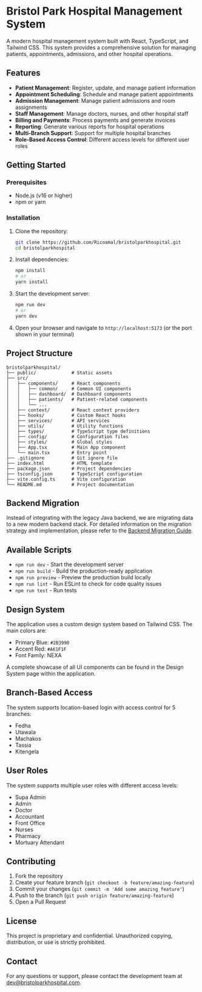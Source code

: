 # Bristol Park Hospital Management System

A modern hospital management system built with React, TypeScript, and Tailwind CSS. This system provides a comprehensive solution for managing patients, appointments, admissions, and other hospital operations.

## Features

- **Patient Management**: Register, update, and manage patient information
- **Appointment Scheduling**: Schedule and manage patient appointments
- **Admission Management**: Manage patient admissions and room assignments
- **Staff Management**: Manage doctors, nurses, and other hospital staff
- **Billing and Payments**: Process payments and generate invoices
- **Reporting**: Generate various reports for hospital operations
- **Multi-Branch Support**: Support for multiple hospital branches
- **Role-Based Access Control**: Different access levels for different user roles

## Getting Started

### Prerequisites

- Node.js (v16 or higher)
- npm or yarn

### Installation

1. Clone the repository:
   ```bash
   git clone https://github.com/Ricoamal/bristolparkhospital.git
   cd bristolparkhospital
   ```

2. Install dependencies:
   ```bash
   npm install
   # or
   yarn install
   ```

3. Start the development server:
   ```bash
   npm run dev
   # or
   yarn dev
   ```

4. Open your browser and navigate to `http://localhost:5173` (or the port shown in your terminal)

## Project Structure

```
bristolparkhospital/
├── public/             # Static assets
├── src/
│   ├── components/     # React components
│   │   ├── common/     # Common UI components
│   │   ├── dashboard/  # Dashboard components
│   │   ├── patients/   # Patient-related components
│   │   └── ...
│   ├── context/        # React context providers
│   ├── hooks/          # Custom React hooks
│   ├── services/       # API services
│   ├── utils/          # Utility functions
│   ├── types/          # TypeScript type definitions
│   ├── config/         # Configuration files
│   ├── styles/         # Global styles
│   ├── App.tsx         # Main App component
│   └── main.tsx        # Entry point
├── .gitignore          # Git ignore file
├── index.html          # HTML template
├── package.json        # Project dependencies
├── tsconfig.json       # TypeScript configuration
├── vite.config.ts      # Vite configuration
└── README.md           # Project documentation
```

## Backend Migration

Instead of integrating with the legacy Java backend, we are migrating data to a new modern backend stack. For detailed information on the migration strategy and implementation, please refer to the [Backend Migration Guide](./BACKEND_MIGRATION.md).

## Available Scripts

- `npm run dev` - Start the development server
- `npm run build` - Build the production-ready application
- `npm run preview` - Preview the production build locally
- `npm run lint` - Run ESLint to check for code quality issues
- `npm run test` - Run tests

## Design System

The application uses a custom design system based on Tailwind CSS. The main colors are:
- Primary Blue: `#2B3990`
- Accent Red: `#A61F1F`
- Font Family: NEXA

A complete showcase of all UI components can be found in the Design System page within the application.

## Branch-Based Access

The system supports location-based login with access control for 5 branches:
- Fedha
- Utawala
- Machakos
- Tassia
- Kitengela

## User Roles

The system supports multiple user roles with different access levels:
- Supa Admin
- Admin
- Doctor
- Accountant
- Front Office
- Nurses
- Pharmacy
- Mortuary Attendant

## Contributing

1. Fork the repository
2. Create your feature branch (`git checkout -b feature/amazing-feature`)
3. Commit your changes (`git commit -m 'Add some amazing feature'`)
4. Push to the branch (`git push origin feature/amazing-feature`)
5. Open a Pull Request

## License

This project is proprietary and confidential. Unauthorized copying, distribution, or use is strictly prohibited.

## Contact

For any questions or support, please contact the development team at dev@bristolparkhospital.com.

